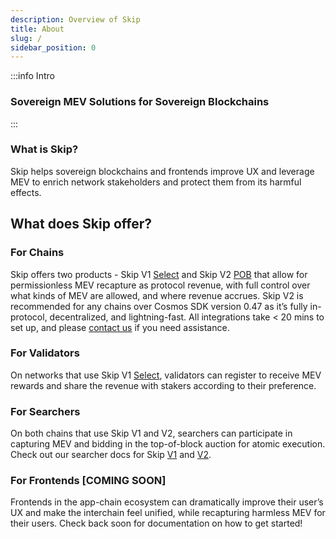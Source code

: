 ```yaml
---
description: Overview of Skip
title: About
slug: /
sidebar_position: 0
---
```


:::info Intro

### Sovereign MEV Solutions for Sovereign Blockchains

:::

### What is Skip?

Skip helps sovereign blockchains and frontends improve UX and leverage MEV to enrich network stakeholders and protect them from its harmful effects.

## What does Skip offer?

### For Chains

Skip offers two products - Skip V1 [Select](select/intro) and Skip V2 [POB](pob/overview) that allow for permissionless MEV recapture as protocol revenue, with full control over what kinds of MEV are allowed, and where revenue accrues.
Skip V2 is recommended for any chains over Cosmos SDK version 0.47 as it’s fully in-protocol, decentralized, and lightning-fast.
All integrations take < 20 mins to set up, and please [contact us](https://skip.money/contact) if you need assistance.

### For Validators

On networks that use Skip V1 [Select](select/chain-configuration), validators can register to receive MEV rewards and share the revenue with stakers according to their preference.

### For Searchers

On both chains that use Skip V1 and V2, searchers can participate in capturing MEV and bidding in the top-of-block auction for atomic execution. Check out our searcher docs for Skip [V1](select/searcher) and [V2](pob/searcher-docs).

### For Frontends [COMING SOON]

Frontends in the app-chain ecosystem can dramatically improve their user’s UX and make the interchain feel unified, while recapturing harmless MEV for their users. Check back soon for documentation on how to get started!
